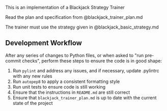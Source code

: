 This is an implementation of a Blackjack Strategy Trainer

Read the plan and specification from @blackjack_trainer_plan.md

The trainer must use the strategy given in @blackjack_basic_strategy.md

## Development Workflow

After any series of changes to Python files, or when asked to "run
pre-commit checks", perform these steps to ensure the code is in good shape:

1. Run `pylint` and address any issues, and if necessary, update .pylintrc with any new rules
2. Run `autopep8` to apply a consistent formatting style
3. Run unit tests to ensure code is still working
4. Ensure that the instructions in `README.md` are still correct
5. Ensure that `blackjack_trainer_plan.md` is up to date with the current state of the project
